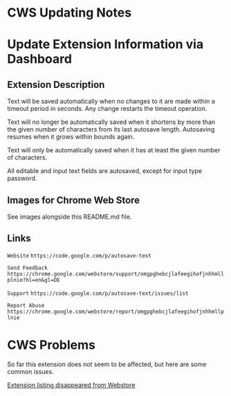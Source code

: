 CWS Updating Notes
================

# Update Extension Information via Dashboard

## Extension Description

Text will be saved automatically when no changes to it are made
within a timeout period in seconds.
Any change restarts the timeout operation.

Text will no longer be automatically saved when it shortens by
more than the given number of characters from its last autosave length.
Autosaving resumes when it grows within bounds again.

Text will only be automatically saved when it has at least the
given number of characters.

All editable and input text fields are autosaved, except for input
type password.

## Images for Chrome Web Store

See images alongside this README.md file.

## Links

`Website` `https://code.google.com/p/autosave-text`

`Send Feedback` `https://chrome.google.com/webstore/support/omgpghebcjlafeegihofjnhhmllplnie?hl=en&gl=DE`

`Support` `https://code.google.com/p/autosave-text/issues/list`

`Report Abuse` `https://chrome.google.com/webstore/report/omgpghebcjlafeegihofjnhhmllplnie`

CWS Problems
===========

So far this extension does not seem to be affected, but here are some common issues.

[Extension listing disappeared from Webstore](http://code.google.com/p/chromium/issues/detail?id=282760)

